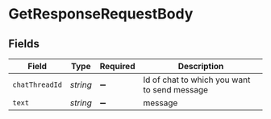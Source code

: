 # GetResponseRequestBody


## Fields

| Field                                        | Type                                         | Required                                     | Description                                  |
| -------------------------------------------- | -------------------------------------------- | -------------------------------------------- | -------------------------------------------- |
| `chatThreadId`                               | *string*                                     | :heavy_minus_sign:                           | Id of chat to which you want to send message |
| `text`                                       | *string*                                     | :heavy_minus_sign:                           | message                                      |